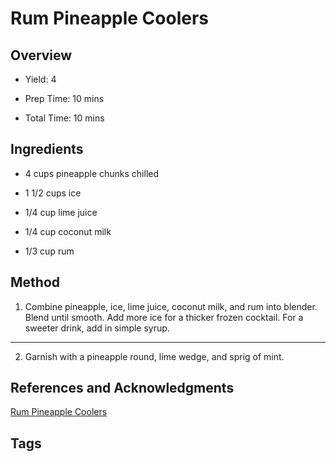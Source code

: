# Rum Pineapple Coolers

## Overview

- Yield: 4

- Prep Time: 10 mins

- Total Time: 10 mins

## Ingredients

- 4 cups pineapple chunks chilled

- 1 1/2 cups ice

- 1/4 cup lime juice

- 1/4 cup coconut milk

- 1/3 cup rum


## Method

1. Combine pineapple, ice, lime juice, coconut milk, and rum into blender. Blend until smooth. Add more ice for a thicker frozen cocktail. For a sweeter drink, add in simple syrup.
---
2. Garnish with a pineapple round, lime wedge, and sprig of mint.



## References and Acknowledgments

[Rum Pineapple Coolers](http://pizzazzerie.com/recipes/summer-drink-pineapple-coolers/)

## Tags


